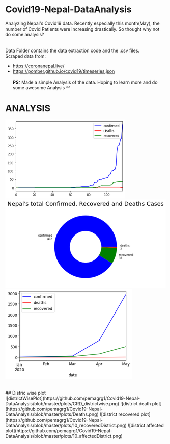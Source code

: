 # Covid19-Nepal-DataAnalysis
Analyzing Nepal's Covid19 data. Recently especially this month(May), the number of Covid Patients were increasing drastically. So thought why not do some analysis? 
<br><br><br>
Data Folder contains the data extraction code and the .csv files.
<br> Scraped data from:
- https://coronanepal.live/
- https://pomber.github.io/covid19/timeseries.json
<br><br>
 <b>PS:</b> Made a simple Analysis of the data. Hoping to learn more and do some awesome Analysis ^^
 
 # ANALYSIS
![CRD plot](https://github.com/pemagrg1/Covid19-Nepal-DataAnalysis/blob/master/plots/CRD.png)
![CRD Pie plot](https://github.com/pemagrg1/Covid19-Nepal-DataAnalysis/blob/master/plots/CRD_count_pie.png)
![CRD monthly plot](https://github.com/pemagrg1/Covid19-Nepal-DataAnalysis/blob/master/plots/CRD_monthwise.png)

<br>
## Distric wise plot
<br>
![districtWisePlot](https://github.com/pemagrg1/Covid19-Nepal-DataAnalysis/blob/master/plots/CRD_districtwise.png)
![district death plot](https://github.com/pemagrg1/Covid19-Nepal-DataAnalysis/blob/master/plots/Deaths.png)
![district recovered plot](https://github.com/pemagrg1/Covid19-Nepal-DataAnalysis/blob/master/plots/10_recoveredDistrict.png)
![district affected plot](https://github.com/pemagrg1/Covid19-Nepal-DataAnalysis/blob/master/plots/10_affectedDistrict.png)
